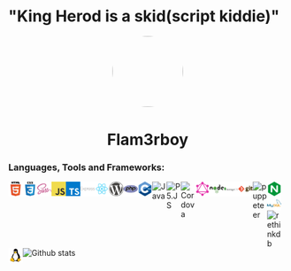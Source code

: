 # "King Herod is a skid(script kiddie)"

<p align="center">
    <img style="border-radius: 100px" width="128" height="128" src="https://cdn.discordapp.com/avatars/311129357362135041/401edcbaa39365697dc0a01cb1d0b485.png?size=2048">
</p>
<h1 align="center">Flam3rboy</h1>

### Languages, Tools and Frameworks:

<p>
<img align="left" alt="HTML5" width="26px" src="https://raw.githubusercontent.com/github/explore/80688e429a7d4ef2fca1e82350fe8e3517d3494d/topics/html/html.png" />
<img align="left" alt="CSS3" width="26px" src="https://raw.githubusercontent.com/github/explore/80688e429a7d4ef2fca1e82350fe8e3517d3494d/topics/css/css.png" />
<img align="left" alt="Sass" width="26px" src="https://raw.githubusercontent.com/github/explore/80688e429a7d4ef2fca1e82350fe8e3517d3494d/topics/sass/sass.png" />
<img align="left" alt="JavaScript" width="26px" src="https://raw.githubusercontent.com/github/explore/80688e429a7d4ef2fca1e82350fe8e3517d3494d/topics/javascript/javascript.png" />
<img align="left" alt="TypeScript" width="26px" src="https://github.com/github/explore/blob/master/topics/typescript/typescript.png?raw=true" />
<img align="left" alt="Express.js" width="26px" src="https://github.com/github/explore/blob/master/topics/express/express.png?raw=true" />
<img align="left" alt="React" width="26px" src="https://raw.githubusercontent.com/github/explore/80688e429a7d4ef2fca1e82350fe8e3517d3494d/topics/react/react.png" />
<img align="left" alt="Wordpress" width="26px" src="https://github.com/github/explore/blob/master/topics/wordpress/wordpress.png?raw=true" />
<img align="left" alt="PHP" width="26px" src="https://github.com/github/explore/blob/master/topics/php/php.png?raw=true" />
<img align="left" alt="C++" width="26px" src="https://github.com/github/explore/blob/master/topics/cpp/cpp.png?raw=true" />
<img align="left" alt="Java" width="26px" src="https://icon-library.com/images/java-icon-images/java-icon-images-6.jpg" />
<img align="left" alt="P5.JS" width="26px" src="https://miro.medium.com/max/790/0*VBze2-2kX06fDv8A." />
<img align="left" alt="Cordova" width="26px" src="https://cordova.apache.org/static/img/cordova_bot.png" />

<img align="left" alt="GraphQL" width="26px" src="https://raw.githubusercontent.com/github/explore/80688e429a7d4ef2fca1e82350fe8e3517d3494d/topics/graphql/graphql.png" />
<img align="left" alt="Node.js" width="26px" src="https://raw.githubusercontent.com/devicons/devicon/master/icons/nodejs/nodejs-original-wordmark.svg" />
<img align="left" alt="MongoDB" width="26px" src="https://raw.githubusercontent.com/github/explore/80688e429a7d4ef2fca1e82350fe8e3517d3494d/topics/mongodb/mongodb.png" />
<img align="left" alt="Git" width="26px" src="https://raw.githubusercontent.com/github/explore/80688e429a7d4ef2fca1e82350fe8e3517d3494d/topics/git/git.png" />
</p>

<p>
<img align="left" alt="puppeteer" width="26px" src="https://www.vectorlogo.zone/logos/pptrdev/pptrdev-official.svg"  />
<img align="left" alt="nginx" width="26px" src="https://raw.githubusercontent.com/devicons/devicon/master/icons/nginx/nginx-original.svg"  />
<img align="left" alt="mysql" width="26px" src="https://raw.githubusercontent.com/devicons/devicon/master/icons/mysql/mysql-original-wordmark.svg"  />
<img align="left" alt="rethinkdb" width="26px" src="https://landscape.cncf.io/logos/rethink-db.svg"  />
<img align="left" alt="Linux" width="26px" src="https://github.com/github/explore/blob/master/topics/linux/linux.png?raw=true" />
</p>

<br />
<br />
<br />
<br />

![Github stats](https://github-readme-stats.vercel.app/api?username=flam3rboy&count_private=true&show_icons=true&include_all_commits=true)

